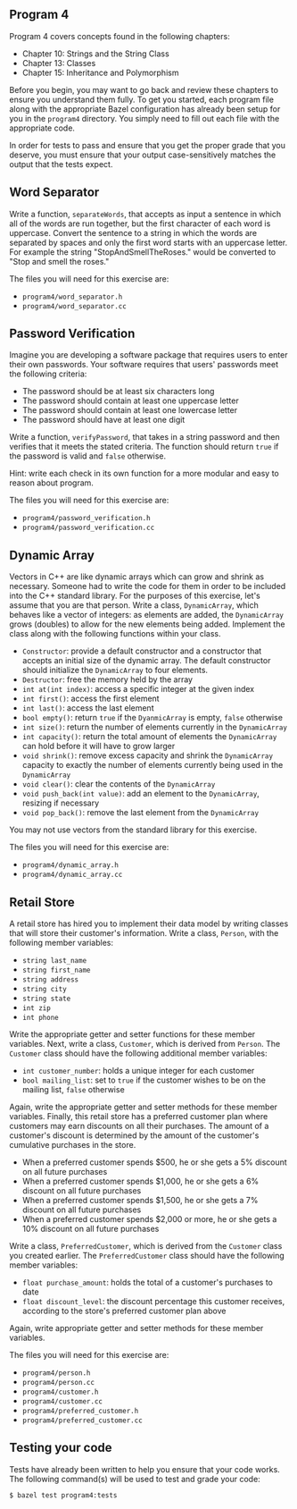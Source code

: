 Program 4
---------
Program 4 covers concepts found in the following chapters:

- Chapter 10: Strings and the String Class
- Chapter 13: Classes
- Chapter 15: Inheritance and Polymorphism

Before you begin, you may want to go back and review these chapters to ensure you understand them
fully. To get you started, each program file along with the appropriate Bazel configuration has
already been setup for you in the `program4` directory. You simply need to fill out each file with
the appropriate code.

In order for tests to pass and ensure that you get the proper grade that you deserve, you must
ensure that your output case-sensitively matches the output that the tests expect.

Word Separator
--------------
Write a function, `separateWords`, that accepts as input a sentence in which all of the words are
run together, but the first character of each word is uppercase. Convert the sentence to a string in
which the words are separated by spaces and only the first word starts with an uppercase letter. For
example the string "StopAndSmellTheRoses." would be converted to "Stop and smell the roses."

The files you will need for this exercise are:

- `program4/word_separator.h`
- `program4/word_separator.cc`

Password Verification
---------------------
Imagine you are developing a software package that requires users to enter their own passwords. Your
software requires that users' passwords meet the following criteria:

- The password should be at least six characters long
- The password should contain at least one uppercase letter
- The password should contain at least one lowercase letter
- The password should have at least one digit

Write a function, `verifyPassword`, that takes in a string password and then verifies that it meets
the stated criteria. The function should return `true` if the password is valid and `false`
otherwise.

Hint: write each check in its own function for a more modular and easy to reason about program.

The files you will need for this exercise are:

- `program4/password_verification.h`
- `program4/password_verification.cc`

Dynamic Array
-------------
Vectors in C++ are like dynamic arrays which can grow and shrink as necessary. Someone had to write
the code for them in order to be included into the C++ standard library. For the purposes of this
exercise, let's assume that you are that person. Write a class, `DynamicArray`, which behaves like a
vector of integers: as elements are added, the `DynamicArray` grows (doubles) to allow for the new
elements being added. Implement the class along with the following functions within your class.

- `Constructor`: provide a default constructor and a constructor that accepts an initial size of the
  dynamic array. The default constructor should initialize the `DynamicArray` to four elements.
- `Destructor`: free the memory held by the array
- `int at(int index)`: access a specific integer at the given index
- `int first()`: access the first element
- `int last()`: access the last element
- `bool empty()`: return `true` if the `DyanmicArray` is empty, `false` otherwise
- `int size()`: return the number of elements currently in the `DynamicArray`
- `int capacity()`: return the total amount of elements the `DynamicArray` can hold before it will
  have to grow larger
- `void shrink()`: remove excess capacity and shrink the `DynamicArray` capacity to exactly the
  number of elements currently being used in the `DynamicArray`
- `void clear()`: clear the contents of the `DynamicArray`
- `void push_back(int value)`: add an element to the `DynamicArray`, resizing if necessary
- `void pop_back()`: remove the last element from the `DynamicArray`

You may not use vectors from the standard library for this exercise.

The files you will need for this exercise are:

- `program4/dynamic_array.h`
- `program4/dynamic_array.cc`

Retail Store
------------
A retail store has hired you to implement their data model by writing classes that will store their
customer's information. Write a class, `Person`, with the following member variables:

- `string last_name`
- `string first_name`
- `string address`
- `string city`
- `string state`
- `int zip`
- `int phone`

Write the appropriate getter and setter functions for these member variables. Next, write a class,
`Customer`, which is derived from `Person`. The `Customer` class should have the following additional
member variables:

- `int customer_number`: holds a unique integer for each customer
- `bool mailing_list`: set to `true` if the customer wishes to be on the mailing list, `false`
  otherwise

Again, write the appropriate getter and setter methods for these member variables. Finally, this
retail store has a preferred customer plan where customers may earn discounts on all their
purchases. The amount of a customer's discount is determined by the amount of the customer's
cumulative purchases in the store.

- When a preferred customer spends $500, he or she gets a 5% discount on all future purchases
- When a preferred customer spends $1,000, he or she gets a 6% discount on all future purchases
- When a preferred customer spends $1,500, he or she gets a 7% discount on all future purchases
- When a preferred customer spends $2,000 or more, he or she gets a 10% discount on all future
  purchases

Write a class, `PreferredCustomer`, which is derived from the `Customer` class you created earlier.
The `PreferredCustomer` class should have the following member variables:

- `float purchase_amount`: holds the total of a customer's purchases to date
- `float discount_level`: the discount percentage this customer receives, according to the store's
  preferred customer plan above

Again, write appropriate getter and setter methods for these member variables.

The files you will need for this exercise are:

- `program4/person.h`
- `program4/person.cc`
- `program4/customer.h`
- `program4/customer.cc`
- `program4/preferred_customer.h`
- `program4/preferred_customer.cc`

Testing your code
-----------------
Tests have already been written to help you ensure that your code works. The following command(s)
will be used to test and grade your code:

    $ bazel test program4:tests
